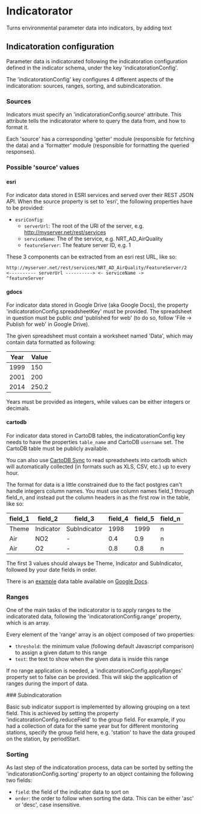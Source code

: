 Indicatorator
=================

Turns environmental parameter data into indicators, by adding text

## Indicatoration configuration

Parameter data is indicatorated following the indicatoration configuration
defined in the indicator schema, under the key 'indicatorationConfig'.

The 'indicatorationConfig' key configures 4 different aspects of the
indicatoration: sources, ranges, sorting, and subindicatoration.

### Sources
Indicators must specify an 'indicatorationConfig.source' attribute. This attribute
tells the indicatorator where to query the data from, and how to format it.

Each 'source' has a corresponding 'getter' module (responsible for
fetching the data) and a 'formatter' module (responsible for formatting
the queried responses).

### Possible 'source' values

#### esri
For indicator data stored in ESRI services and served over their REST JSON API.
When the source property is set to 'esri', the following properties have to be provided:

* `esriConfig`:
  * `serverUrl`: The root of the URl of the server, e.g. http://myserver.net/rest/services
  * `serviceName`: The of the service, e.g. NRT_AD_AirQuality
  * `featureServer`: The feature server ID, e.g. 1

These 3 components can be extracted from an esri rest URL, like so:

    http://myserver.net/rest/services/NRT_AD_AirQuality/FeatureServer/2
    <---------- serverUrl ----------> <- serviceName ->               ^featureServer

#### gdocs

For indicator data stored in Google Drive (aka Google Docs), the property
'indicatorationConfig.spreadsheetKey' must be provided. The spreadsheet in question
must be public *and* 'published for web' (to do so, follow 'File -> Publish for web' in
Google Drive).

The given spreadsheet must contain a worksheet named 'Data', which may contain data
formatted as following:

Year  | Value
----- | -----
1999  | 150
2001  | 200
2014  | 250.2

Years must be provided as integers, while values can be either integers or decimals.

#### cartodb

For indicator data stored in CartoDB tables, the indicatorationConfig
key needs to have the properties `table_name` and CartoDB `username` set. The
CartoDB table must be publicly available.

You can also use [CartoDB
Sync](http://blog.cartodb.com/post/65639747344/synced-tables-create-real-time-maps-from-data-anywhere)
to read spreadsheets into cartodb which will automatically collected (in formats such as XLS, CSV,
etc.) up to every hour.

The format for data is a little constrained due to the fact postgres can't
handle integers column names. You must use column names field_1 through field_n,
and instead put the column headers in as the first row in the table, like so:

field_1 | field_2   | field_3      | field_4 | field_5 | field_n
------- | --------- | ------------ | ------- | ------- | -------
Theme   | Indicator | SubIndicator | 1998    | 1999    | n
Air     | NO2       | -            | 0.4     | 0.9     | n
Air     | O2        | -            | 0.8     | 0.8     | n

The first 3 values should always be Theme, Indicator and SubIndicator, followed
by your date fields in order.

There is an
[example](https://docs.google.com/spreadsheet/ccc?key=0Aum2hJfH1Ze0dGtybGNCeUdTNFk1YWozUlJ1Vm5SQlE&usp=drive_web#gid=0)
data table available on [Google
Docs](https://docs.google.com/spreadsheet/ccc?key=0Aum2hJfH1Ze0dGtybGNCeUdTNFk1YWozUlJ1Vm5SQlE&usp=drive_web#gid=0).

### Ranges

One of the main tasks of the indicatorator is to apply ranges to the
indicatorated data, following the 'indicatorationConfig.range' property,
which is an array.

Every element of the 'range' array is an object composed of two properties:

* `threshold`: the minimum value (following default Javascript comparison) to assign
    a given datum to this range
* `text`: the text to show when the given data is inside this range

If no range application is needed, a 'indicatorationConfig.applyRanges' property set to false
can be provided. This will skip the application of ranges during the import of data.

### Subindicatoration

Basic sub indicator support is implemented by allowing grouping on a text field.
This is achieved by setting the property 'indicatorationConfig.reduceField' to the
group field. For example, if you had a collection of data for the same year but for
different monitoring stations, specify the group field here, e.g. 'station' to have
the data grouped on the station, by periodStart.

### Sorting

As last step of the indicatoration process, data can be sorted by setting the
'indicatorationConfig.sorting' property to an object containing the following two
fields:

* `field`: the field of the indicator data to sort on
* `order`: the order to follow when sorting the data.
    This can be either 'asc' or 'desc', case insensitive.

